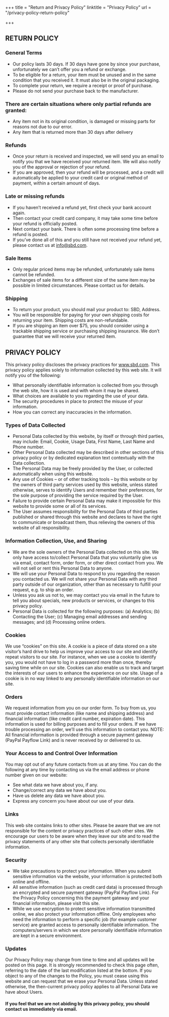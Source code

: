 +++
title = "Return and Privacy Policy"
linktitle = "Privacy Policy"
url = "/privacy-policy-return-policy"

+++
## RETURN POLICY

### General Terms

* Our policy lasts 30 days. If 30 days have gone by since your purchase, unfortunately we can’t offer you a refund or exchange.
* To be eligible for a return, your item must be unused and in the same condition that you received it. It must also be in the original packaging.
* To complete your return, we require a receipt or proof of purchase.
* Please do not send your purchase back to the manufacturer.


### There are certain situations where only partial refunds are granted:

* Any item not in its original condition, is damaged or missing parts for reasons not due to our error.
* Any item that is returned more than 30 days after delivery


### Refunds

* Once your return is received and inspected, we will send you an email to notify you that we have received your returned item. We will also notify you of the approval or rejection of your refund.
* If you are approved, then your refund will be processed, and a credit will automatically be applied to your credit card or original method of payment, within a certain amount of days.


### Late or missing refunds

* If you haven’t received a refund yet, first check your bank account again.
* Then contact your credit card company, it may take some time before your refund is officially posted.
* Next contact your bank. There is often some processing time before a refund is posted.
* If you’ve done all of this and you still have not received your refund yet, please contact us at info@sbd.com.


### Sale Items

* Only regular priced items may be refunded, unfortunately sale items cannot be refunded.
* Exchanges of sale items for a different size of the same item may be possible in limited circumstances. Please contact us for details.


### Shipping

* To return your product, you should mail your product to: SBD, Address.
* You will be responsible for paying for your own shipping costs for returning your item. Shipping costs are non-refundable.
* If you are shipping an item over $75, you should consider using a trackable shipping service or purchasing shipping insurance. We don’t guarantee that we will receive your returned item.


## PRIVACY POLICY
This privacy policy discloses the privacy practices for www.sbd.com.  This privacy policy applies solely to information collected by this web site.  It will notify you of the following:

* What personally identifiable information is collected from you through the web site, how it is used and with whom it may be shared.
* What choices are available to you regarding the use of your data.
* The security procedures in place to protect the misuse of your information.
* How you can correct any inaccuracies in the information.

### Types of Data Collected

* Personal Data collected by this website, by itself or through third parties, may include: Email, Cookie, Usage Data, First Name, Last Name and Phone number.
* Other Personal Data collected may be described in other sections of this privacy policy or by dedicated explanation text contextually with the Data collection.
* The Personal Data may be freely provided by the User, or collected automatically when using this website.
* Any use of Cookies – or of other tracking tools – by this website or by the owners of third party services used by this website, unless stated otherwise, serves to identify Users and remember their preferences, for the sole purpose of providing the service required by the User.
* Failure to provide certain Personal Data may make it impossible for this website to provide some or all of its services.
* The User assumes responsibility for the Personal Data of third parties published or shared through this website and declares to have the right to communicate or broadcast them, thus relieving the owners of this website of all responsibility.


### Information Collection, Use, and Sharing

* We are the sole owners of the Personal Data collected on this site. We only have access to/collect Personal Data that you voluntarily give us via email, contact form, order form, or other direct contact from you. We will not sell or rent this Personal Data to anyone.
* We will use your Personal Data to respond to you regarding the reason you contacted us. We will not share your Personal Data with any third party outside of our organization, other than as necessary to fulfill your request, e.g. to ship an order.
* Unless you ask us not to, we may contact you via email in the future to tell you about specials, new products or services, or changes to this privacy policy.
* Personal Data is collected for the following purposes: (a) Analytics; (b) Contacting the User; (c) Managing email addresses and sending messages; and (d) Processing online orders.


### Cookies
We use “cookies” on this site. A cookie is a piece of data stored on a site visitor’s hard drive to help us improve your access to our site and identify repeat visitors to our site. For instance, when we use a cookie to identify you, you would not have to log in a password more than once, thereby saving time while on our site. Cookies can also enable us to track and target the interests of our users to enhance the experience on our site. Usage of a cookie is in no way linked to any personally identifiable information on our site.
 
### Orders
We request information from you on our order form. To buy from us, you must provide contact information (like name and shipping address) and financial information (like credit card number, expiration date). This information is used for billing purposes and to fill your orders. If we have trouble processing an order, we’ll use this information to contact you. NOTE: All financial information is provided through a secure payment gateway (PayPal Payflow Link) and is never received by or delivered to us.
 
### Your Access to and Control Over Information
You may opt out of any future contacts from us at any time. You can do the following at any time by contacting us via the email address or phone number given on our website:

* See what data we have about you, if any.
* Change/correct any data we have about you.
* Have us delete any data we have about you.
* Express any concern you have about our use of your data.

### Links
This web site contains links to other sites. Please be aware that we are not responsible for the content or privacy practices of such other sites. We encourage our users to be aware when they leave our site and to read the privacy statements of any other site that collects personally identifiable information.
 
### Security 

* We take precautions to protect your information. When you submit sensitive information via the website, your information is protected both online and offline.
* All sensitive information (such as credit card data) is processed through an encrypted and secure payment gateway (PayPal Payflow Link). For the Privacy Policy concerning this the payment gateway and your financial information, please visit this site.
* While we use encryption to protect sensitive information transmitted online, we also protect your information offline. Only employees who need the information to perform a specific job (for example customer service) are granted access to personally identifiable information. The computers/servers in which we store personally identifiable information are kept in a secure environment.


### Updates
Our Privacy Policy may change from time to time and all updates will be posted on this page. It is strongly recommended to check this page often, referring to the date of the last modification listed at the bottom. If you object to any of the changes to the Policy, you must cease using this website and can request that we erase your Personal Data. Unless stated otherwise, the then-current privacy policy applies to all Personal Data we have about Users.
 
#### If you feel that we are not abiding by this privacy policy, you should contact us immediately via email.